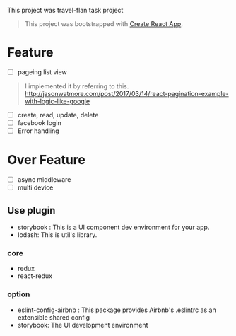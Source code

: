 
This project was travel-flan task project
>This project was bootstrapped with [Create React App](https://github.com/facebookincubator/create-react-app).

# Feature

- [ ] pageing list view
>I implemented it by referring to this. http://jasonwatmore.com/post/2017/03/14/react-pagination-example-with-logic-like-google
- [ ] create, read, update, delete
- [ ] facebook login
- [ ] Error handling

# Over Feature
- [ ] async middleware
- [ ] multi device

## Use plugin
- storybook : This is a UI component dev environment for your app.
- lodash: This is util's library.

### core
- redux
- react-redux

### option
- eslint-config-airbnb : This package provides Airbnb's .eslintrc as an extensible shared config
- storybook: The UI development environment